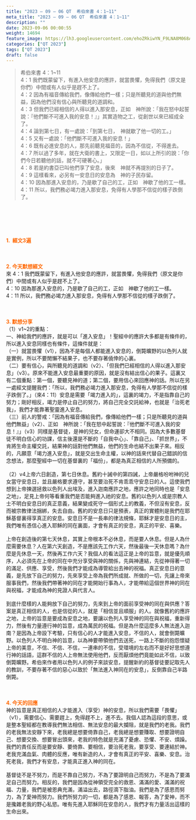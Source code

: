```yaml
---
title: "2023 – 09 – 06 QT  希伯來書 4：1~11"
meta_title: "2023 – 09 – 06 QT  希伯來書 4：1~11"
description: ""
date: 2023-09-06 00:00:55
weight: 14694
feature_image: https://lh3.googleusercontent.com/ehoZRkiwYN_F9LNA8M068AYxt73EavCZno-PD1cJRuf5BbSkQVUWr3gNEbt5kSs28Pb_Elg17kSrtf9ybWvojWoMV6I4tPM3vGRGDq6GkKkPdL2Gut4QAIw4-uykKUAtNiKgQKntvsU=w800
categories: ["QT 2023"]
tags: ["QT 2023"]
draft: false
---
```


<blockquote>希伯來書 4：1~11<br />
4：1 我們既蒙留下，有進入他安息的應許，就當畏懼，免得我們（原文是你們）中間或有人似乎是趕不上了。<br />
4：2 因為有福音傳給我們，像傳給他們一樣；只是所聽見的道與他們無益，因為他們沒有信心與所聽見的道調和。<br />
4：3 但我們已經相信的人得以進入那安息，正如　神所說：「我在怒中起誓說：『他們斷不可進入我的安息！』」其實造物之工，從創世以來已經成全了。<br />
4：4 論到第七日，有一處說：「到第七日，　神就歇了他一切的工。」<br />
4：5 又有一處說：「他們斷不可進入我的安息！」<br />
4：6 既有必進安息的人，那先前聽見福音的，因為不信從，不得進去。<br />
4：7 所以過了多年，就在大衛的書上，又限定一日，如以上所引的說：「你們今日若聽他的話，就不可硬著心。」<br />
4：8 若是約書亞已叫他們享了安息，後來　神就不再提別的日子了。<br />
4：9 這樣看來，必另有一安息日的安息為　神的子民存留。<br />
4：10 因為那進入安息的，乃是歇了自己的工，正如　神歇了他的工一樣。<br />
4：11 所以，我們務必竭力進入那安息，免得有人學那不信從的樣子跌倒了。</blockquote><br />
&nbsp;<br />
<br />
&nbsp;<br />
<br />
<span style="color: #ff6600;"><strong>1.  經文3遍</strong></span><br />
<br />
&nbsp;<br />
<br />
<span style="color: #ff6600;"><strong>2. 今天默想經文<br />
</strong></span>來 4：1 我們既蒙留下，有進入他安息的應許，就當畏懼，免得我們（原文是你們）中間或有人似乎是趕不上了。<br />
4：10 因為那進入安息的，乃是歇了自己的工，正如　神歇了他的工一樣。<br />
4：11 所以，我們務必竭力進入那安息，免得有人學那不信從的樣子跌倒了。<br />
<br />
&nbsp;<br />
<br />
<strong><span style="color: #ff6600;">3. 默想分享<br />
</span></strong>（1）v1~2的重點：<br />
一、神給我們的應許，就是可以「進入安息」！聖經中的應許大多都是有條件的，所以進入安息同樣也有條件，這條件就是：<br />
（一）就當畏懼（v1），因為不是每個人都能進入安息的，倒斃曠野的以色列人就是實例，所以不要閒懶不結果子，也不要存著僥倖的心裏。<br />
（二）要有信心，與所聽見的道調和（v2）、「但我們已經相信的人得以進入那安息」（v3）。原來不能進入安息最重要的原因，就是沒有結出信心的果子。這裏又有二個重點：第一個，要聽見神的道；第二個，要用信心來回應神的話。所以在另一處經文提醒我們：「所以，我們務必竭力進入那安息，免得有人學那不信從的樣子跌倒了。」（來4：11）安息是需要「竭力進入的」，這裏的竭力，不是指靠自己的努力；剛好相反，竭力是停止自己的努力，將自己完全交託給神，也就是「治死老我」，我們才能靠著聖靈進入安息。<br />
（三）前人的警戒：「因為有福音傳給我們，像傳給他們一樣；只是所聽見的道與他們無益」（v2）、正如　神所說：「我在怒中起誓說：『他們斷不可進入我的安息！』」（v3）同樣是基督徒，是神的兒女，但命運卻大不相同。因為大多數基督徒不明白信心的功課，信主後還是不斷的「自我中心」、「靠自己」、「抓世界」，不肯將生命主權交託，結果神的話對他們無益，他們的生命也結不出果子來。相反的，凡願意「竭力進入安息」，就是交出生命主權，以神的話來代替自己錯誤的信念想法，那麼聖經中一切在基督裏的「福份」，都是為真正相信的人所預備的。<br />
<br />
（2）v4上帝六日創造，第七日休息。舊約十誡中的第四誡，上帝嚴格吩咐神的兒女當守安息日，並且嚴格要求遵守，甚至要治死不肯乖乖守安息日的人。這使我們想到上帝揀選拯救以色列人出埃及，進入迦南應許之地，應許之地同時也是「安息之地」，足見上帝何等看重我們是否能夠進入祂的安息。舊約以色列人或是宗教人士不明白安息日的真正意義，結果變成死守一個形式上的教義，不但沒有安息，反而被宗教律法捆綁，失去自由。舊約的安息日只是預表，真正的實體則是我們在耶穌基督裏得享真正的安息。安息日不是一長串的律法規條，耶穌才是安息日的主，我們唯有憑信心進入耶穌的同在裏面，才會有真正的安息，真正的平安、喜樂。<br />
<br />
上帝在創造後的第七天休息，其實上帝根本不必休息，而是要人休息。但是人為什麼需要休息？人在第六天創造，不是應該先工作六天，然後最後一天休息嗎？為什麼是先休息一天，然後再工作六天？我個人的看法這正是上帝的旨意，就是優先順序，人必須先在上帝的同在中充分享受與神的關係，先與神連結，先從神得著一切的滿足、供應、享受，然後我們才能成為導管給出去神的祝福。真正安息日的意義，是先放下自己的努力，先來享受上帝為我們所成就、所做的一切，先讓上帝來服事我們，然後我們帶著神的同在才能開始行事為人，才能帶給這個世界神的同在與祝福，才能成為神的見證人與代言人。<br />
<br />
到底什麼樣的人能夠放下自己的努力，先來到上帝的面前享受神的同在與供應？答案是真正相信的人，也是信從的人，就是「相信並且順服」的人。就像舊約的應許之地，上帝的旨意是要成為安息之地，要讓以色列人享受神的同在與祝福，重新得力，然後有力量遵行神的旨意，成為萬民的祝福。但是為什麼這麼多人無法進入迦南？是因為上帝設下考驗，只有信心的人才能進入安息，不信的人，就會倒斃曠野。以色列人不明白神的旨意，以為神要帶領他們去送死，一路上不斷的抱怨懷疑上帝的美意，不信、不信、不信，一連串的不信，受環境的左右而不是好好思想遵行神的話語，這群不信的人上帝無法使用他們，反而厭煩他們竟能如此不信，以致倒斃曠野。希伯來作者用以色列人的例子來談安息，提醒新約的基督徒要記取先人的教訓，不要存著不信的惡心以致於「無法進入神同在的安息」，反倒靠自己半路倒斃。<br />
<br />
&nbsp;<br />
<br />
<strong style="font-size: inherit;"><span style="color: #ff6600;">4. 今天的回應<br />
</span></strong>神的旨意是真正相信的人才能進入（享受）神的安息，所以我們需要「畏懼」（v1），需要信心、需要趕上，免得趕不上，進不去。我個人認為這段的意思，或是整本聖經都在教導我們無法相信、無法安息的最大攔阻，就是我們的老我。我們的老我無法安靜下來，老我總是想要倚靠自己，老我總是想要賺取、想要證明自己、想要交換、想要冒出頭來，老我的特色就是充滿了憂慮、恐懼、不安、煩躁。我們的責任反而是要安靜、要倚靠、要相信，要治死老我，要享受、要連結於神。老我充滿血氣、肉體的反應，唯有新造的人，才會有真正的平安、喜樂、安息。治死老我，我們才有安息，才能真正進入神的同在。<br />
<br />
基督徒不是不努力，而是不靠自己努力，不為了要證明自己而努力，不是為了要滿足自己而努力。相反的，我們是因為從神領受完全的救恩、滿滿的愛、滿滿的祝福、力量，我們是被恩典充滿，滿溢出去，路徑滴下脂油。我們是為了感恩而努力，為了愛神而努力。我們所努力的一切，都是為了感恩、報答，為了愛神，而不是攙雜老我的野心私慾。唯有先進入耶穌同在安息的人，我們才有力量活出這樣的生命出來。<br />
<br />
<audio style="display: none;" controls="controls"></audio><br />
<br />
<audio style="display: none;" controls="controls"></audio><br />
<br />
<audio style="display: none;" controls="controls"></audio><br />
<br />
<audio style="display: none;" controls="controls"></audio><br />
<br />
<audio style="display: none;" controls="controls"></audio>
        